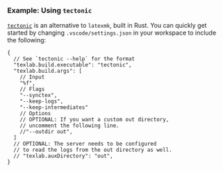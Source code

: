 ### Example: Using `tectonic`

[`tectonic`](https://tectonic-typesetting.github.io/) is an alternative to `latexmk`, built in Rust.
You can quickly get started by changing `.vscode/settings.json` in your workspace to include the following:

```jsonc
{
  // See `tectonic --help` for the format
  "texlab.build.executable": "tectonic",
  "texlab.build.args": [
    // Input
    "%f",
    // Flags
    "--synctex",
    "--keep-logs",
    "--keep-intermediates"
    // Options
    // OPTIONAL: If you want a custom out directory,
    // uncomment the following line.
    //"--outdir out",
  ]
  // OPTIONAL: The server needs to be configured
  // to read the logs from the out directory as well.
  // "texlab.auxDirectory": "out",
}
```
